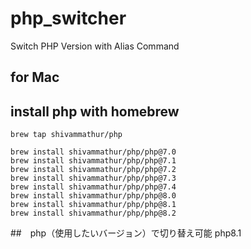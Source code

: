 # php_switcher
Switch PHP Version with Alias Command

## for Mac
## install php with homebrew
    brew tap shivammathur/php

    brew install shivammathur/php/php@7.0
    brew install shivammathur/php/php@7.1
    brew install shivammathur/php/php@7.2
    brew install shivammathur/php/php@7.3
    brew install shivammathur/php/php@7.4
    brew install shivammathur/php/php@8.0
    brew install shivammathur/php/php@8.1
    brew install shivammathur/php/php@8.2

##　php（使用したいバージョン）で切り替え可能
    php8.1
